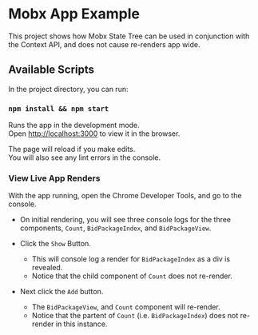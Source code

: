 # Mobx App Example

This project shows how Mobx State Tree can be used in conjunction with the Context API, and does not cause re-renders app wide.


## Available Scripts

In the project directory, you can run:

### `npm install && npm start`

Runs the app in the development mode.\
Open [http://localhost:3000](http://localhost:3000) to view it in the browser.

The page will reload if you make edits.\
You will also see any lint errors in the console.

### View Live App Renders

With the app running, open the Chrome Developer Tools, and go to the console.  
- On initial rendering, you will see three console logs for the three components, `Count`, `BidPackageIndex`, and `BidPackageView`.

- Click the `Show` Button.  
  - This will console log a render for `BidPackageIndex` as a div is revealed.  
  - Notice that the child component of `Count` does not re-render.

- Next click the `Add` button. 
  - The `BidPackageView`, and `Count` component will re-render.  
  - Notice that the partent of `Count` (i.e. `BidPackageIndex`) does not re-render in this instance.
